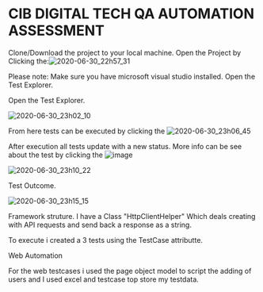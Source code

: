 # CIB DIGITAL TECH QA AUTOMATION ASSESSMENT

Clone/Download the project to your local machine.
Open the Project by Clicking the:![2020-06-30_22h57_31](https://user-images.githubusercontent.com/10808461/86178997-bbfa0780-bb29-11ea-9b4b-e35a38384470.png)

Please note: Make sure you have microsoft visual studio installed. Open the Test Explorer.

Open the Test Explorer.

![2020-06-30_23h02_10](https://user-images.githubusercontent.com/10808461/86176781-c4504380-bb25-11ea-93f0-dee5131def86.png)

From here tests can be executed by clicking the ![2020-06-30_23h06_45](https://user-images.githubusercontent.com/10808461/86177263-9c151480-bb26-11ea-80c8-2602c4ffc409.png)

After execution all tests update with a new status.
More info can be see about the test by clicking the ![image](https://user-images.githubusercontent.com/10808461/86177708-645a9c80-bb27-11ea-8743-82e6ce99fab8.png)

![2020-06-30_23h10_22](https://user-images.githubusercontent.com/10808461/86177419-e8605480-bb26-11ea-8bc5-233f92972693.png)

Test Outcome.

![2020-06-30_23h15_15](https://user-images.githubusercontent.com/10808461/86177855-98ce5880-bb27-11ea-8a18-81b22a70e088.png)


Framework struture.
I have a Class "HttpClientHelper" Which deals creating with API requests and send back a response as a string.

To execute i created a 3 tests using the TestCase attributte. 

Web Automation

For the web testcases i used the page object model to script the adding of users and I used excel and testcase top store my testdata.

